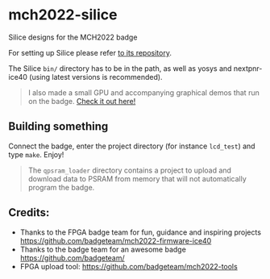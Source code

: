 # mch2022-silice
Silice designs for the MCH2022 badge

For setting up Silice please refer [to its repository](https://github.com/sylefeb/Silice).

The Silice `bin/` directory has to be in the path, as well as yosys and nextpnr-ice40 (using latest versions is recommended).

> I also made a small GPU and accompanying graphical demos that run on the badge. [Check it out here!](https://github.com/sylefeb/tinygpus)

## Building something

Connect the badge, enter the project directory (for instance `lcd_test`) and type `make`. Enjoy!

> The `qpsram_loader` directory contains a project to upload and download data to PSRAM from memory that will not automatically program the badge.

## Credits:
- Thanks to the FPGA badge team for fun, guidance and inspiring projects https://github.com/badgeteam/mch2022-firmware-ice40
- Thanks to the badge team for an awesome badge https://github.com/badgeteam/
- FPGA upload tool: https://github.com/badgeteam/mch2022-tools
